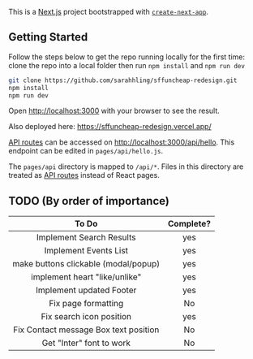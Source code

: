 This is a [Next.js](https://nextjs.org/) project bootstrapped with [`create-next-app`](https://github.com/vercel/next.js/tree/canary/packages/create-next-app).

## Getting Started

Follow the steps below to get the repo running locally for the first time:
clone the repo into a local folder then run `npm install` and `npm run dev`

```bash
git clone https://github.com/sarahhling/sffuncheap-redesign.git
npm install
npm run dev
```

Open [http://localhost:3000](http://localhost:3000) with your browser to see the result.

Also deployed here: https://sffuncheap-redesign.vercel.app/

[API routes](https://nextjs.org/docs/api-routes/introduction) can be accessed on [http://localhost:3000/api/hello](http://localhost:3000/api/hello). This endpoint can be edited in `pages/api/hello.js`.

The `pages/api` directory is mapped to `/api/*`. Files in this directory are treated as [API routes](https://nextjs.org/docs/api-routes/introduction) instead of React pages.

## TODO (By order of importance)

|                 To Do                 | Complete? |
| :-----------------------------------: | :-------: |
|       Implement Search Results        |    yes    |
|         Implement Events List         |    yes    |
| make buttons clickable (modal/popup)  |    yes    |
|     implement heart "like/unlike"     |    yes    |
|       Implement updated Footer        |    yes    |
|          Fix page formatting          |    No     |
|       Fix search icon position        |    yes    |
| Fix Contact message Box text position |    No     |
|       Get "Inter" font to work        |    No     |
